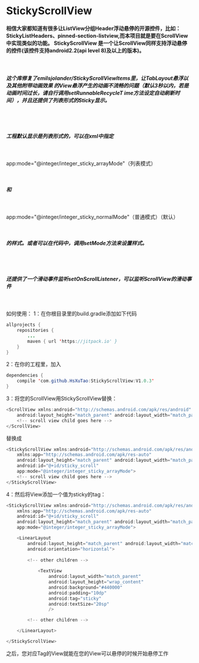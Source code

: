 # StickyScrollView
<h4>相信大家都知道有很多让ListView分组Header浮动悬停的开源控件，比如：StickyListHeaders、pinned-section-listview,而本项目就是要在ScrollView中实现类似的功能。
StickyScrollView 是一个让ScrollView同样支持浮动悬停的控件(该控件支持android2.2(api level 8)及以上的版本)。
</h4></br>


<h5>这个库修复了emilsjolander/StickyScrollViewItems里，让TabLayout悬浮以及其他附带动画效果
的View悬浮产生的动画不流畅的问题（默认3秒以内，若是动画时间过长，请自行调用setRunnableRecycleT
ime方法设定自动刷新时间），并且还提供了列表形式的Sticky显示。</h5></br></br>

<h5>工程默认显示是列表形式的，可以在xml中指定 </h5>
 </br>

app:mode="@integer/integer_sticky_arrayMode"（列表模式）

</br>
<h5>和</h5>
</br>

app:mode="@integer/integer_sticky_normalMode"（普通模式）（默认）

</br>
<h5>的样式。或者可以在代码中，调用setMode方法来设置样式。</h5></br></br>

<h5>
还提供了一个滑动事件监听setOnScrollListener，可以监听ScrollView的滑动事件
</h5></br>

如何使用：
1：在你根目录里的build.gradle添加如下代码
```java
allprojects {
    repositories {
        ...
        maven { url 'https://jitpack.io' }
    }
}
```


2：在你的工程里，加入
```java
dependencies {
    compile 'com.github.HsXuTao:StickyScrollView:V1.0.3'
}
```

3：将您的ScrollView用StickyScrollView替换：
```java
<ScrollView xmlns:android="http://schemas.android.com/apk/res/android"
    android:layout_height="match_parent" android:layout_width="match_parent">
    <!-- scroll view child goes here -->
</ScrollView>
```

替换成
```java
<StickyScrollView xmlns:android="http://schemas.android.com/apk/res/android"
    xmlns:app="http://schemas.android.com/apk/res-auto"
    android:layout_height="match_parent" android:layout_width="match_parent"
    android:id="@+id/sticky_scroll"
    app:mode="@integer/integer_sticky_arrayMode">
    <!-- scroll view child goes here -->
</StickyScrollView>
```


4：然后将View添加一个值为sticky的tag：
```java
<StickyScrollView xmlns:android="http://schemas.android.com/apk/res/android"
    xmlns:app="http://schemas.android.com/apk/res-auto"
    android:id="@+id/sticky_scroll"
    android:layout_height="match_parent" android:layout_width="match_parent"
    app:mode="@integer/integer_sticky_arrayMode">

    <LinearLayout 
        android:layout_height="match_parent" android:layout_width="match_parent" 
        android:orientation="horizontal">
        
        <!-- other children -->
        
            <TextView
                android:layout_width="match_parent"
                android:layout_height="wrap_content"
                android:background="#440000"
                android:padding="10dp"
                android:tag="sticky"
                android:textSize="20sp"
                />

        <!-- other children -->

    </LinearLayout>

</StickyScrollView>
```

之后，您对应Tag的View就能在您的View可以悬停的时候开始悬停工作



